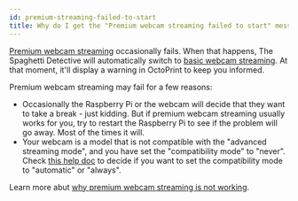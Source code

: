 ```yaml
---
id: premium-streaming-failed-to-start
title: Why do I get the "Premium webcam streaming failed to start" message?
---
```


[Premium webcam streaming](/docs/webcam-streaming-for-human-eyes#1-premium-webcam-streaming) occasionally fails. When that happens, The Spaghetti Detective will automatically switch to [basic webcam streaming](/docs/webcam-streaming-for-human-eyes#2-basic-webcam-streaming). At that moment, it'll display a warning in OctoPrint to keep you informed.

Premium webcam streaming may fail for a few reasons:

- Occasionally the Raspberry Pi or the webcam will decide that they want to take a break - just kidding. But if premium webcam streaming usually works for you, try to restart the Raspberry Pi to see if the problem will go away. Most of the times it will.
- Your webcam is a model that is not compatible with the "advanced streaming mode", and you have set the "compatibility mode" to "never". Check [this help doc](/docs/streaming-compatibility-mode) to decide if you want to set the compatibility mode to "automatic" or "always".

Learn more abut [why premium webcam streaming is not working](/docs/webcam-feed-is-laggy).